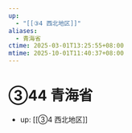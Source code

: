 ```yaml
---
up:
  - "[[③4 西北地区]]"
aliases:
  - 青海省
ctime: 2025-03-01T13:25:55+08:00
mtime: 2025-10-01T11:40:37+08:00
---
```


# ③44 青海省

- up: [[③4 西北地区]]
